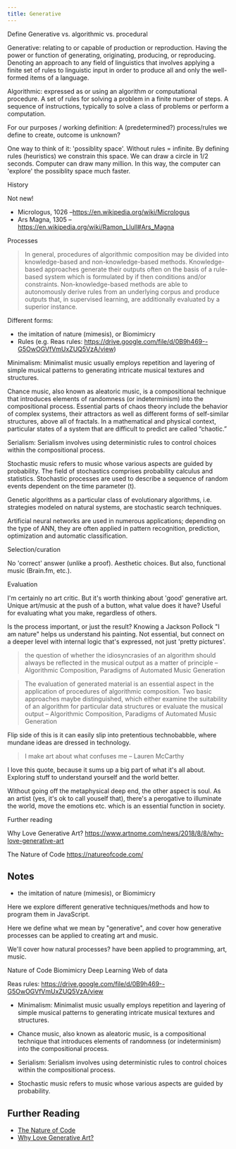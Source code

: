```yaml
---
title: Generative
---
```


Define Generative vs. algorithmic vs. procedural

Generative: relating to or capable of production or reproduction. Having the
power or function of generating, originating, producing, or reproducing.
Denoting an approach to any field of linguistics that involves applying a finite
set of rules to linguistic input in order to produce all and only the
well-formed items of a language.

Algorithmic: expressed as or using an algorithm or computational procedure. A
set of rules for solving a problem in a finite number of steps. A sequence of
instructions, typically to solve a class of problems or perform a computation.

For our purposes / working definition: A (predetermined?) process/rules we
define to create, outcome is unknown?

One way to think of it: 'possiblity space'. Without rules = infinite. By
defining rules (heuristics) we constrain this space. We can draw a circle in 1/2
seconds. Computer can draw many million. In this way, the computer can 'explore'
the possiblity space much faster.

History

Not new!

- Micrologus, 1026 –https://en.wikipedia.org/wiki/Micrologus
- Ars Magna, 1305 – https://en.wikipedia.org/wiki/Ramon_Llull#Ars_Magna

Processes

> In general, procedures of algorithmic composition may be divided into
> knowledge-based and non-knowledge-based methods. Knowledge-based approaches
> generate their outputs often on the basis of a rule-based system which is
> formulated by if then conditions and/or constraints. Non-knowledge-based
> methods are able to autonomously derive rules from an underlying corpus and
> produce outputs that, in supervised learning, are additionally evaluated by a
> superior instance.

Different forms:

- the imitation of nature (mimesis), or Biomimicry
- Rules (e.g. Reas rules:
  https://drive.google.com/file/d/0B9h469--G5OwOGVfVmUxZUQ5VzA/view)

Minimalism: Minimalist music usually employs repetition and layering of simple
musical patterns to generating intricate musical textures and structures.

Chance music, also known as aleatoric music, is a compositional technique that
introduces elements of randomness (or indeterminism) into the compositional
process. Essential parts of chaos theory include the behavior of complex
systems, their attractors as well as different forms of self-similar structures,
above all of fractals. In a mathematical and physical context, particular states
of a system that are difficult to predict are called “chaotic.”

Serialism: Serialism involves using deterministic rules to control choices
within the compositional process.

Stochastic music refers to music whose various aspects are guided by
probability. The field of stochastics comprises probability calculus and
statistics. Stochastic processes are used to describe a sequence of random
events dependent on the time parameter (t).

Genetic algorithms as a particular class of evolutionary algorithms, i.e.
strategies modeled on natural systems, are stochastic search techniques.

Artificial neural networks are used in numerous applications; depending on the
type of ANN, they are often applied in pattern recognition, prediction,
optimization and automatic classification.

Selection/curation

No 'correct' answer (unlike a proof). Aesthetic choices. But also, functional
music (Brain.fm, etc.).

Evaluation

I'm certainly no art critic. But it's worth thinking about 'good' generative
art. Unique art/music at the push of a button, what value does it have? Useful
for evaluating what you make, regardless of others.

Is the process important, or just the result? Knowing a Jackson Pollock "I am
nature" helps us understand his painting. Not essential, but connect on a deeper
level with internal logic that's expressed, not just 'pretty pictures'.

> the question of whether the idiosyncrasies of an algorithm should always be
> reflected in the musical output as a matter of principle – Algorithmic
> Composition, Paradigms of Automated Music Generation

> The evaluation of generated material is an essential aspect in the application
> of procedures of algorithmic composition. Two basic approaches maybe
> distinguished, which either examine the suitability of an algorithm for
> particular data structures or evaluate the musical output – Algorithmic
> Composition, Paradigms of Automated Music Generation

Flip side of this is it can easily slip into pretentious technobabble, where
mundane ideas are dressed in technology.

> I make art about what confuses me – Lauren McCarthy

I love this quote, because it sums up a big part of what it's all about.
Exploring stuff to understand yourself and the world better.

Without going off the metaphysical deep end, the other aspect is soul. As an
artist (yes, it's ok to call youself that), there's a perogative to illuminate
the world, move the emotions etc. which is an essential function in society.

Further reading

Why Love Generative Art?
https://www.artnome.com/news/2018/8/8/why-love-generative-art

The Nature of Code https://natureofcode.com/

## Notes

- the imitation of nature (mimesis), or Biomimicry

Here we explore different generative techniques/methods and how to program them
in JavaScript.

Here we define what we mean by "generative", and cover how generative processes
can be applied to creating art and music.

We'll cover how natural processes? have been applied to programming, art, music.

Nature of Code Biomimicry Deep Learning Web of data

Reas rules: https://drive.google.com/file/d/0B9h469--G5OwOGVfVmUxZUQ5VzA/view

- Minimalism: Minimalist music usually employs repetition and layering of simple
  musical patterns to generating intricate musical textures and structures.

- Chance music, also known as aleatoric music, is a compositional technique that
  introduces elements of randomness (or indeterminism) into the compositional
  process.

- Serialism: Serialism involves using deterministic rules to control choices
  within the compositional process.

- Stochastic music refers to music whose various aspects are guided by
  probability.

## Further Reading

- [The Nature of Code](https://natureofcode.com/)
- [Why Love Generative Art?](https://www.artnome.com/news/2018/8/8/why-love-generative-art)
